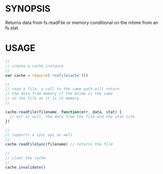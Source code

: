 # SYNOPSIS
Returns data from fs.readFile or memory conditional on the mtime from an fs.stat.

# USAGE
```js
//
// create a cache instance
//
var cache = require('reafilecache')()

//
// read a file, a call to the same path will return 
// the data from memory if the mtime is the same
// on the file as it is in memory.
//

cache.readFile(filename, function(err, data, stat) {
  // err or null, the data from the file and the stat info
})

//
// supports a sync api as well
//
cache.readFileSync(filename) // returns the file

//
// clear the cache
//
cache.invalidate()
```
